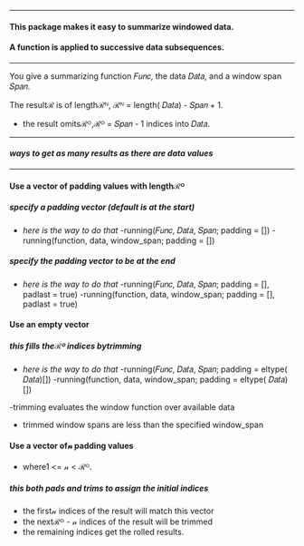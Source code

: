 
----

#### This package makes it easy to summarize windowed data.

#### A function is applied to successive data subsequences.

----

You give a summarizing function 𝐹𝑢𝑛𝑐, the data 𝐷𝑎𝑡𝑎, and a window span 𝑆𝑝𝑎𝑛.  

The resultℛ is of lengthℛᴺ, ℛᴺ = length( 𝐷𝑎𝑡𝑎) - 𝑆𝑝𝑎𝑛 + 1.
- the result omitsℛᴼ,ℛᴼ = 𝑆𝑝𝑎𝑛 - 1 indices into 𝐷𝑎𝑡𝑎.

----

#### _ways to get as many results as there are data values_

----

#### Use a vector of padding values with lengthℛᴼ

##### specify a padding vector (default is at the start)

- _here is the way to do that_
  -running(𝐹𝑢𝑛𝑐, 𝐷𝑎𝑡𝑎, 𝑆𝑝𝑎𝑛; padding = [<values>])
  -running(function, data, window_span; padding = [<values>])

##### specify the padding vector to be at the end

- _here is the way to do that_
  -running(𝐹𝑢𝑛𝑐, 𝐷𝑎𝑡𝑎, 𝑆𝑝𝑎𝑛; padding = [<values>], padlast = true)
  -running(function, data, window_span; padding = [<values>], padlast = true)

#### Use an empty vector 

##### this fills theℛᴼ indices bytrimming

- _here is the way to do that_
  -running(𝐹𝑢𝑛𝑐, 𝐷𝑎𝑡𝑎, 𝑆𝑝𝑎𝑛; padding = eltype( 𝐷𝑎𝑡𝑎)[])
  -running(function, data, window_span; padding = eltype( 𝐷𝑎𝑡𝑎)[])

-trimming evaluates the window function over available data
  - trimmed window spans are less than the specified window_span

#### Use a vector of𝓃 padding values

- where1 <= 𝓃 < ℛᴼ.

##### this both pads and trims to assign the initial indices

- the first𝓃 indices of the result will match this vector
- the nextℛᴼ - 𝓃 indices of the result will be trimmed
- the remaining indices get the rolled results.


